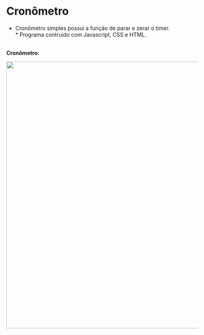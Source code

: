 # Cronômetro
* Cronômetro simples possui a função de parar e zerar o timer. <br/>* Programa contruido com Javascript, CSS e HTML. 
<br/><br/>
<p><b>Cronômetro:<b/><p/>
<img src="https://user-images.githubusercontent.com/89361754/157033806-0b03c4f8-2279-4d0c-bee7-056e620e964c.JPG" style="float:right;width:700px">
